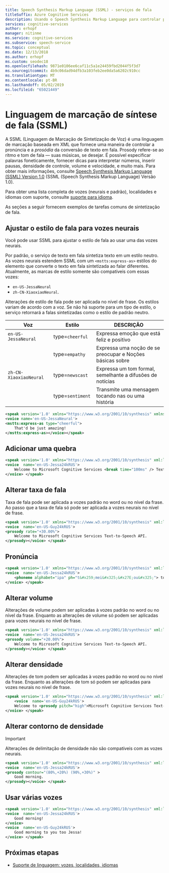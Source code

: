 ```yaml
---
title: Speech Synthesis Markup Language (SSML) - serviços de fala
titleSuffix: Azure Cognitive Services
description: Usando o Speech Synthesis Markup Language para controlar pronúncia e prosódia em texto para fala.
services: cognitive-services
author: erhopf
manager: nitinme
ms.service: cognitive-services
ms.subservice: speech-service
ms.topic: conceptual
ms.date: 12/13/2018
ms.author: erhopf
ms.custom: seodec18
ms.openlocfilehash: 9871e0106ee6caf11c5a1e24459fbd2044f5f3d7
ms.sourcegitcommit: 4b9c06dad94dfb3a103feb2ee0da5a6202c910cc
ms.translationtype: MT
ms.contentlocale: pt-BR
ms.lasthandoff: 05/02/2019
ms.locfileid: "65021449"
---
```

# <a name="speech-synthesis-markup-language-ssml"></a>Linguagem de marcação de síntese de fala (SSML)

A SSML (Linguagem de Marcação de Sintetização de Voz) é uma linguagem de marcação baseada em XML que fornece uma maneira de controlar a pronúncia e a *prosódia* da conversão de texto em fala. Prosody refere-se ao ritmo e tom de fala — suas músicas, se desejar. É possível especificar palavras foneticamente, fornecer dicas para interpretar números, inserir pausas, densidade de controle, volume e velocidade, e muito mais. Para obter mais informações, consulte [Speech Synthesis Markup Language (SSML) Version 1.0](https://www.w3.org/TR/2009/REC-speech-synthesis-20090303/) (SSML (Speech Synthesis Markup Language) Versão 1.0). 

Para obter uma lista completa de vozes (neurais e padrão), localidades e idiomas com suporte, consulte [suporte para idioma](language-support.md#text-to-speech).

As seções a seguir fornecem exemplos de tarefas comuns de sintetização de fala.

## <a name="adjust-speaking-style-for-neural-voices"></a>Ajustar o estilo de fala para vozes neurais

Você pode usar SSML para ajustar o estilo de fala ao usar uma das vozes neurais.

Por padrão, o serviço de texto em fala sintetiza texto em um estilo neutro. As vozes neurais estendem SSML com um `<mstts:express-as>` estilos do elemento que converte o texto em fala sintetizada ao falar diferentes. Atualmente, as marcas de estilo somente são compatíveis com essas vozes:

* `en-US-JessaNeural` 
* `zh-CN-XiaoxiaoNeural`.

Alterações de estilo de fala pode ser aplicada no nível de frase. Os estilos variam de acordo com a voz. Se não há suporte para um tipo de estilo, o serviço retornará a falas sintetizadas como o estilo de padrão neutro.

| Voz | Estilo | DESCRIÇÃO | 
|-----------|-----------------|----------|
| `en-US-JessaNeural` | type=`cheerful` | Expressa emoção que está feliz e positivo |
| | type=`empathy` | Expressa uma noção de se preocupar e Noções básicas sobre |
| `zh-CN-XiaoxiaoNeural` | type=`newscast` | Expressa um tom formal, semelhante a difusões de notícias |
| | type=`sentiment ` | Transmite uma mensagem tocando nas ou uma história |

```xml
<speak version='1.0' xmlns="https://www.w3.org/2001/10/synthesis" xmlns:mstts="https://www.w3.org/2001/mstts" xml:lang="en-US">
<voice name='en-US-JessaNeural'>
<mstts:express-as type="cheerful"> 
    That'd be just amazing! 
</mstts:express-as></voice></speak>
```

## <a name="add-a-break"></a>Adicionar uma quebra
```xml
<speak version='1.0' xmlns="https://www.w3.org/2001/10/synthesis" xml:lang='en-US'>
<voice  name='en-US-Jessa24kRUS'>
    Welcome to Microsoft Cognitive Services <break time="100ms" /> Text-to-Speech API.
</voice> </speak>
```

## <a name="change-speaking-rate"></a>Alterar taxa de fala

Taxa de fala pode ser aplicada a vozes padrão no word ou no nível da frase. Ao passo que a taxa de fala só pode ser aplicada a vozes neurais no nível de frase.

```xml
<speak version='1.0' xmlns="https://www.w3.org/2001/10/synthesis" xml:lang='en-US'>
<voice  name='en-US-Guy24kRUS'>
<prosody rate="+30.00%">
    Welcome to Microsoft Cognitive Services Text-to-Speech API.
</prosody></voice> </speak>
```

## <a name="pronunciation"></a>Pronúncia
```xml
<speak version='1.0' xmlns="https://www.w3.org/2001/10/synthesis" xml:lang='en-US'>
<voice  name='en-US-Jessa24kRUS'>
    <phoneme alphabet="ipa" ph="t&#x259;mei&#x325;&#x27E;ou&#x325;"> tomato </phoneme>
</voice> </speak>
```

## <a name="change-volume"></a>Alterar volume

Alterações de volume podem ser aplicadas à vozes padrão no word ou no nível da frase. Enquanto as alterações de volume só podem ser aplicadas para vozes neurais no nível de frase.

```xml
<speak version='1.0' xmlns="https://www.w3.org/2001/10/synthesis" xml:lang='en-US'>
<voice  name='en-US-Jessa24kRUS'>
<prosody volume="+20.00%">
    Welcome to Microsoft Cognitive Services Text-to-Speech API.
</prosody></voice> </speak>
```

## <a name="change-pitch"></a>Alterar densidade

Alterações de tom podem ser aplicadas à vozes padrão no word ou no nível da frase. Enquanto as alterações de tom só podem ser aplicadas para vozes neurais no nível de frase.

```xml
<speak version='1.0' xmlns="https://www.w3.org/2001/10/synthesis" xml:lang='en-US'>
    <voice  name='en-US-Guy24kRUS'>
    Welcome to <prosody pitch="high">Microsoft Cognitive Services Text-to-Speech API.</prosody>
</voice> </speak>
```

## <a name="change-pitch-contour"></a>Alterar contorno de densidade

> [!IMPORTANT]
> Alterações de delimitação de densidade não são compatíveis com as vozes neurais.

```xml
<speak version='1.0' xmlns="https://www.w3.org/2001/10/synthesis" xml:lang='en-US'>
<voice  name='en-US-Jessa24kRUS'>
<prosody contour="(80%,+20%) (90%,+30%)" >
    Good morning.
</prosody></voice> </speak>
```

## <a name="use-multiple-voices"></a>Usar várias vozes
```xml
<speak version='1.0' xmlns="https://www.w3.org/2001/10/synthesis" xml:lang='en-US'>
<voice  name='en-US-Jessa24kRUS'>
    Good morning!
</voice>
<voice  name='en-US-Guy24kRUS'>
    Good morning to you too Jessa!
</voice> </speak>
```

## <a name="next-steps"></a>Próximas etapas

* [Suporte de linguagem: vozes, localidades, idiomas](language-support.md)

